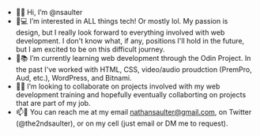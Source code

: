 - 👋🤙 Hi, I’m @nsaulter
- 👀💻 I’m interested in ALL things tech!  Or mostly lol.  My passion is design, but I really look forward to everything involved with web development.  I don't know what, if any, positions I'll hold in the future, but I am excited to be on this difficult journey.
- 🌱📚 I’m currently learning web development through the Odin Project.  In the past I've worked with HTML, CSS, video/audio proudction (PremPro, Aud, etc.),  WordPress, and Bitnami.
- 💞️🤝 I’m looking to collaborate on projects involved with my web development training and hopefully eventually collaborting on projects that are part of my job.
- 📫📱 You can reach me at my email nathansaulter@gmail.com, on Twitter (@the2ndsaulter), or on my cell (just email or DM me to request).

<!---
nsaulter/nsaulter is a ✨ special ✨ repository because its `README.md` (this file) appears on your GitHub profile.
You can click the Preview link to take a look at your changes.
--->
